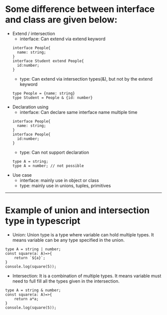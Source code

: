 #  Some difference between interface and class are given below:

- Extend / intersection
  - interface: Can extend via extend keyword
  ~~~Example:
  interface People{
    name: string;
  }
  interface Student extend People{
    id:number;
  }
  ~~~
  - type: Can extend via intersection types(&), but not by the extend keyword
  ```Example:
  type People = {name: string}
  type Student = People & {id: number}
  ```
- Declaration using
  - interface: Can declare same interface name multiple time
  ~~~Example:
  interface People{
    name: string;
  }
  interface People{
    id:number;
  }
  ~~~
  - type: Can not support declaration
  ~~~Example
  type A = string;
  type A = number; // not possible
  ~~~
- Use case
  - interface: mainly use in object or class
  - type: mainly use in unions, tuples, primitives

---
# Example of union and intersection type in typescript

- Union: Union type is a type where variable can hold multiple types. It means variable can be any type specified in the union.
~~~Example:
type A = string | number;
const square(a: A)=>{
    return `${a}`;
}
console.log(square(5));
~~~
- Intersection: It is a combination of multiple types. It means variable must need to full fill all the types given in the intersection.
~~~Example:
type A = string & number;
const square(a: A)=>{
    return a*a;
}
console.log(square(5));
~~~